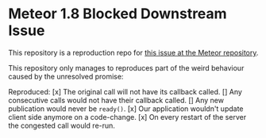 # Meteor 1.8 Blocked Downstream Issue

This repository is a reproduction repo for [this issue at the Meteor repository](https://github.com/meteor/meteor/issues/10352).

This repository only manages to reproduces part of the weird behaviour caused by the unresolved promise:

Reproduced:
[x] The original call will not have its callback called.
[] Any consecutive calls would not have their callback called.
[] Any new publication would never be `ready()`.
[x] Our application wouldn't update client side anymore on a code-change.
[x] On every restart of the server the congested call would re-run.
